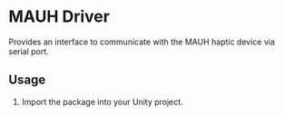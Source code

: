 # MAUH Driver

Provides an interface to communicate with the MAUH haptic device via serial port.

## Usage

1. Import the package into your Unity project.








